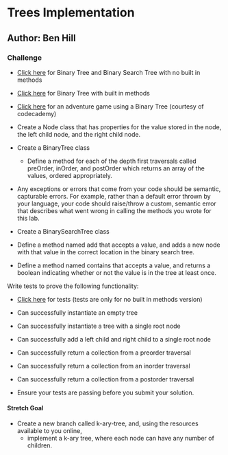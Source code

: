 # Trees Implementation
## Author: Ben Hill

### Challenge
- [Click here](./tree.py) for Binary Tree and Binary Search Tree with no built in methods
- [Click here](tree_two.py) for Binary Tree with built in methods
- [Click here](adventure.py) for an adventure game using a Binary Tree (courtesy of codecademy)

- Create a Node class that has properties for the value stored in the node, the left child node, and the right child node.
- Create a BinaryTree class
  - Define a method for each of the depth first traversals called preOrder, inOrder, and postOrder which returns an array of the values, ordered appropriately.
- Any exceptions or errors that come from your code should be semantic, capturable errors. For example, rather than a default error thrown by your language, your code should raise/throw a custom, semantic error that describes what went wrong in calling the methods you wrote for this lab.

- Create a BinarySearchTree class
- Define a method named add that accepts a value, and adds a new node with that value in the correct location in the binary search tree.
- Define a method named contains that accepts a value, and returns a boolean indicating whether or not the value is in the tree at least once.

Write tests to prove the following functionality:
- [Click here](../../tests/test_tree.py) for tests (tests are only for no built in methods version)

- Can successfully instantiate an empty tree
- Can successfully instantiate a tree with a single root node
- Can successfully add a left child and right child to a single root node
- Can successfully return a collection from a preorder traversal
- Can successfully return a collection from an inorder traversal
- Can successfully return a collection from a postorder traversal
- Ensure your tests are passing before you submit your solution.

#### Stretch Goal
- Create a new branch called k-ary-tree, and, using the resources available to you online, 
  - implement a k-ary tree, where each node can have any number of children.